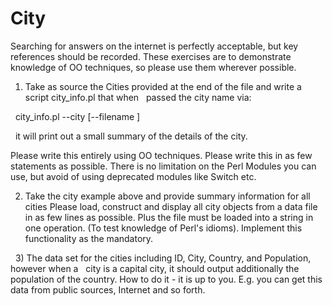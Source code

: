 # City

Searching for answers on the internet is perfectly acceptable, but key references should be recorded.
These exercises are to demonstrate knowledge of OO techniques, so please use them wherever possible.
 

1) Take as source the Cities provided at the end of the file and write a script city_info.pl that when 
   passed the city name via:

 	    city_info.pl --city <city name> [--filename <optional filename holding the city info>]

   it will print out a small summary of the details of the city. 

   Please write this entirely using OO techniques.  Please write this in as few statements as possible.
   There is no limitation on the Perl Modules you can use, but avoid of using deprecated modules like Switch etc.


2) Take the city example above and provide summary information for all cities
   Please load, construct and display all city objects from a data file in as few lines as possible.
   Plus the file must be loaded into a string in one operation. (To test knowledge of Perl's idioms).
   Implement this functionality as the mandatory.

 
3) The data set for the cities including ID, City, Country, and Population, however when a 
   city is a capital city, it should output additionally the population of the country. How to do it - it is up to you.
   E.g. you can get this data from public sources, Internet and so forth.

